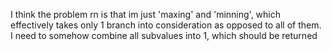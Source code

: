 

I think the problem rn is that im just 'maxing' and 'minning', which effectively takes only 1 branch into consideration as opposed to all of them.
I need to somehow combine all subvalues into 1, which should be returned

